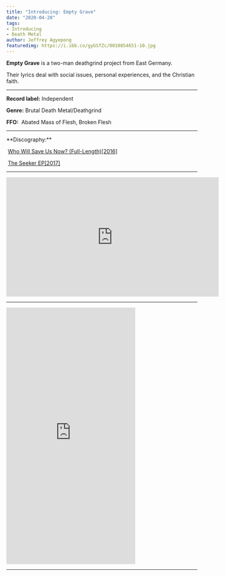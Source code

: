 ```yaml
---
title: "Introducing: Empty Grave"
date: "2020-04-28"
tags:
- Introducing
- Death Metal
author: Jeffrey Agyepong
featuredimg: https://i.ibb.co/gyGSfZc/0010854651-10.jpg
---
```


**Empty Grave** is a two-man deathgrind project from East Germany.

Their lyrics deal with social issues, personal experiences, and the Christian faith.

<hr>

**Record label:** Independent

**Genre:** Brutal Death Metal/Deathgrind

**FFO:**  Abated Mass of Flesh, Broken Flesh

<hr>
**Discography:**

 [Who Will Save Us Now? (Full-Length)[2016]](https://emptygrave.bandcamp.com/album/who-will-save-us-now)

 [The Seeker EP[2017]](https://emptygrave.bandcamp.com/album/the-seeker-ep) 

<hr>

<div class="video-container"><iframe src="https://www.youtube.com/embed/QNYjtoFSLag" width="560" height="315" frameborder="0"></iframe></div>

<hr>

<iframe style="border: 0; width: 340px; height: 677px;" src="https://bandcamp.com/EmbeddedPlayer/album=941992438/size=large/bgcol=ffffff/linkcol=0687f5/transparent=true/" seamless><a href="https://emptygrave.bandcamp.com/album/the-seeker-ep">The Seeker EP by Empty Grave</a></iframe>

<hr>

 
